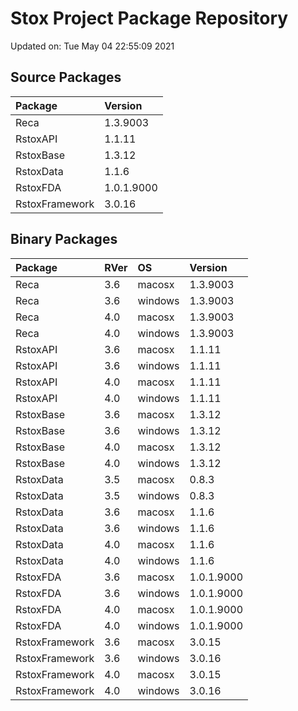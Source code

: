 # Stox Project Package Repository


Updated on: Tue May 04 22:55:09 2021
## Source Packages

|Package        |Version    |
|:--------------|:----------|
|Reca           |1.3.9003   |
|RstoxAPI       |1.1.11     |
|RstoxBase      |1.3.12     |
|RstoxData      |1.1.6      |
|RstoxFDA       |1.0.1.9000 |
|RstoxFramework |3.0.16     |

## Binary Packages

|Package        |RVer |OS      |Version    |
|:--------------|:----|:-------|:----------|
|Reca           |3.6  |macosx  |1.3.9003   |
|Reca           |3.6  |windows |1.3.9003   |
|Reca           |4.0  |macosx  |1.3.9003   |
|Reca           |4.0  |windows |1.3.9003   |
|RstoxAPI       |3.6  |macosx  |1.1.11     |
|RstoxAPI       |3.6  |windows |1.1.11     |
|RstoxAPI       |4.0  |macosx  |1.1.11     |
|RstoxAPI       |4.0  |windows |1.1.11     |
|RstoxBase      |3.6  |macosx  |1.3.12     |
|RstoxBase      |3.6  |windows |1.3.12     |
|RstoxBase      |4.0  |macosx  |1.3.12     |
|RstoxBase      |4.0  |windows |1.3.12     |
|RstoxData      |3.5  |macosx  |0.8.3      |
|RstoxData      |3.5  |windows |0.8.3      |
|RstoxData      |3.6  |macosx  |1.1.6      |
|RstoxData      |3.6  |windows |1.1.6      |
|RstoxData      |4.0  |macosx  |1.1.6      |
|RstoxData      |4.0  |windows |1.1.6      |
|RstoxFDA       |3.6  |macosx  |1.0.1.9000 |
|RstoxFDA       |3.6  |windows |1.0.1.9000 |
|RstoxFDA       |4.0  |macosx  |1.0.1.9000 |
|RstoxFDA       |4.0  |windows |1.0.1.9000 |
|RstoxFramework |3.6  |macosx  |3.0.15     |
|RstoxFramework |3.6  |windows |3.0.16     |
|RstoxFramework |4.0  |macosx  |3.0.15     |
|RstoxFramework |4.0  |windows |3.0.16     |
